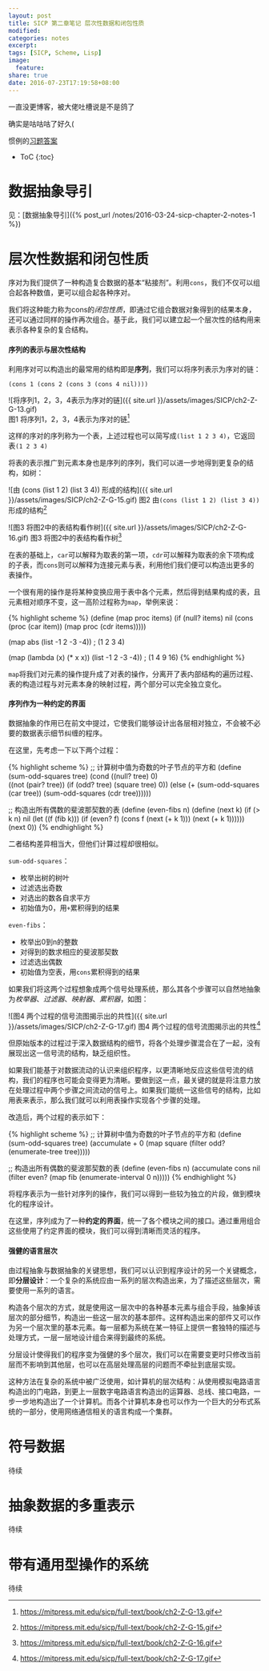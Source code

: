 ```yaml
---
layout: post
title: SICP 第二章笔记 层次性数据和闭包性质
modified:
categories: notes
excerpt:
tags: [SICP, Scheme, Lisp]
image:
  feature:
share: true
date: 2016-07-23T17:19:58+08:00
---
```


一直没更博客，被大佬吐槽说是不是鸽了

确实是咕咕咕了好久(

惯例的[习题答案](https://github.com/hrl/SICP/tree/master/ch2)

* ToC
{:toc}

# 数据抽象导引

见：[数据抽象导引]({% post_url /notes/2016-03-24-sicp-chapter-2-notes-1 %})

# 层次性数据和闭包性质

序对为我们提供了一种构造复合数据的基本“粘接剂”。利用`cons`，我们不仅可以组合起各种数值，更可以组合起各种序对。

我们将这种能力称为cons的*闭包性质*，即通过它组合数据对象得到的结果本身，还可以通过同样的操作再次组合。基于此，我们可以建立起一个层次性的结构用来表示各种复杂的复合结构。

#### 序列的表示与层次性结构

利用序对可以构造出的最常用的结构即是**序列**，我们可以将序列表示为序对的链：

`(cons 1 (cons 2 (cons 3 (cons 4 nil))))`

![将序列1，2，3，4表示为序对的链]({{ site.url }}/assets/images/SICP/ch2-Z-G-13.gif)  
图1 将序列1，2，3，4表示为序对的链[^1]
[^1]: https://mitpress.mit.edu/sicp/full-text/book/ch2-Z-G-13.gif

这样的序对的序列称为一个表，上述过程也可以简写成`(list 1 2 3 4)`，它返回表`(1 2 3 4)`

将表的表示推广到元素本身也是序列的序列，我们可以进一步地得到更复杂的结构，如树：

![由 (cons (list 1 2) (list 3 4)) 形成的结构]({{ site.url }}/assets/images/SICP/ch2-Z-G-15.gif)
图2 由`(cons (list 1 2) (list 3 4))`形成的结构[^2]
[^2]: https://mitpress.mit.edu/sicp/full-text/book/ch2-Z-G-15.gif

![图3 将图2中的表结构看作树]({{ site.url }}/assets/images/SICP/ch2-Z-G-16.gif)
图3 将图2中的表结构看作树[^3]
[^3]: https://mitpress.mit.edu/sicp/full-text/book/ch2-Z-G-16.gif

在表的基础上，`car`可以解释为取表的第一项，`cdr`可以解释为取表的余下项构成的子表，而`cons`则可以解释为连接元素与表，利用他们我们便可以构造出更多的表操作。

一个很有用的操作是将某种变换应用于表中各个元素，然后得到结果构成的表，且元素相对顺序不变，这一高阶过程称为`map`，举例来说：

{% highlight scheme %}
(define (map proc items)
  (if (null? items)
      nil
      (cons (proc (car item))
            (map proc (cdr items)))))

(map abs
     (list -1 2 -3 -4))   ; (1 2 3 4)

(map (lambda (x) (* x x))
     (list -1 2 -3 -4))   ; (1 4 9 16)
{% endhighlight %}

`map`将我们对元素的操作提升成了对表的操作，分离开了表内部结构的遍历过程、表的构造过程与对元素本身的映射过程，两个部分可以完全独立变化。

#### 序列作为一种约定的界面

数据抽象的作用已在前文中提过，它使我们能够设计出各层相对独立，不会被不必要的数据表示细节纠缠的程序。

在这里，先考虑一下以下两个过程：

{% highlight scheme %}
;; 计算树中值为奇数的叶子节点的平方和
(define (sum-odd-squares tree)
  (cond ((null? tree) 0)  
        ((not (pair? tree))
         (if (odd? tree) (square tree) 0))
        (else (+ (sum-odd-squares (car tree))
                 (sum-odd-squares (cdr tree))))))

;; 构造出所有偶数的斐波那契数的表
(define (even-fibs n)
  (define (next k)
    (if (> k n)
        nil
        (let ((f (fib k)))
          (if (even? f)
              (cons f (next (+ k 1)))
              (next (+ k 1))))))
  (next 0))
{% endhighlight %}

二者结构差异相当大，但他们计算过程却很相似。

`sum-odd-squares`：  
 - 枚举出树的树叶
 - 过滤选出奇数
 - 对选出的数各自求平方
 - 初始值为0，用`+`累积得到的结果

`even-fibs`：
 - 枚举出0到n的整数
 - 对得到的数求相应的斐波那契数
 - 过滤选出偶数
 - 初始值为空表，用`cons`累积得到的结果

如果我们将这两个过程想象成两个信号处理系统，那么其各个步骤可以自然地抽象为*枚举器*、*过滤器*、*映射器*、*累积器*，如图：

![图4 两个过程的信号流图揭示出的共性]({{ site.url }}/assets/images/SICP/ch2-Z-G-17.gif)
图4 两个过程的信号流图揭示出的共性[^4]
[^4]: https://mitpress.mit.edu/sicp/full-text/book/ch2-Z-G-17.gif

但原始版本的过程过于深入数据结构的细节，将各个处理步骤混合在了一起，没有展现出这一信号流的结构，缺乏组织性。

如果我们能基于对数据流动的认识来组织程序，以更清晰地反应这些信号流的结构，我们的程序也可能会变得更为清晰。要做到这一点，最关键的就是将注意力放在处理过程中两个步骤之间流动的信号上。如果我们能统一这些信号的结构，比如用表来表示，那么我们就可以利用表操作实现各个步骤的处理。

改造后，两个过程的表示如下：

{% highlight scheme %}
;; 计算树中值为奇数的叶子节点的平方和
(define (sum-odd-squares tree)
  (accumulate +
              0
              (map square
                   (filter odd?
                           (enumerate-tree tree)))))

;; 构造出所有偶数的斐波那契数的表
(define (even-fibs n)
  (accumulate cons
              nil
              (filter even?
                      (map fib
                           (enumerate-interval 0 n)))))
{% endhighlight %}

将程序表示为一些针对序列的操作，我们可以得到一些较为独立的片段，做到模块化的程序设计。

在这里，序列成为了一种**约定的界面**，统一了各个模块之间的接口。通过重用组合这些使用了约定界面的模块，我们可以得到清晰而灵活的程序。

#### 强健的语言层次

由过程抽象与数据抽象的关键思想，我们可以认识到程序设计的另一个关键概念，即**分层设计**：一个复杂的系统应由一系列的层次构造出来，为了描述这些层次，需要使用一系列的语言。

构造各个层次的方式，就是使用这一层次中的各种基本元素与组合手段，抽象掉该层次的部分细节，构造出一些这一层次的基本部件。这样构造出来的部件又可以作为另一个层次里的基本元素。每一层都为系统在某一特征上提供一套独特的描述与处理方式，一层一层地设计组合来得到最终的系统。

分层设计使得我们的程序变为强健的多个层次，我们可以在需要变更时只修改当前层而不影响到其他层，也可以在高层处理高层的问题而不牵扯到底层实现。

这种方法在复杂的系统中被广泛使用，如计算机的层次结构：从使用模拟电路语言构造出的门电路，到更上一层数字电路语言构造出的运算器、总线、接口电路，一步一步地构造出了一个计算机。而各个计算机本身也可以作为一个巨大的分布式系统的一部分，使用网络通信相关的语言构成一个集群。

# 符号数据

待续

# 抽象数据的多重表示

待续

# 带有通用型操作的系统

待续
